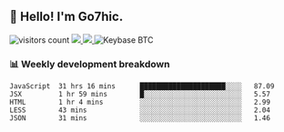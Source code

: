 ## 👋 Hello! I'm Go7hic.

 ![visitors count](https://visitors-by-url-pls-dont-use-this-in-your-repo.vercel.app/Go7hic-github-readme)
 <a href="https://twitter.com/Go7hic">
    <img src="https://img.shields.io/badge/-@Go7hic-1ca0f1?style=flat-square&labelColor=1ca0f1&logo=twitter&logoColor=white&link=https://twitter.com/Go7hic">
   <a/>
   <a href="mailto:gtfx0209@gmail.com">
    <img src="https://img.shields.io/badge/-gtfx0209@gmail.com-c14438?style=flat-square&logo=Gmail&logoColor=white&link=mailto:gtfx0209@gmail.com">
   <a/>
    ![Keybase BTC](https://img.shields.io/keybase/btc/Go7hic)
 <!--
🔭 I’m currently working
🌱 I’m currently learning
💬 Ask me about 
📫 How to reach me: 
⚡ Fun fact: 
-->
 <!--
![My Github Stats](https://github-readme-stats.vercel.app/api?username=Go7hic&show_icons=true&count_private=true)

-->

### 📊 Weekly development breakdown
<!--START_SECTION:waka-->
```text
JavaScript  31 hrs 16 mins      █████████████████████░░░░   87.09 
JSX         1 hr 59 mins        █░░░░░░░░░░░░░░░░░░░░░░░░   5.57 
HTML        1 hr 4 mins         ░░░░░░░░░░░░░░░░░░░░░░░░░   2.99 
LESS        43 mins             ░░░░░░░░░░░░░░░░░░░░░░░░░   2.04 
JSON        31 mins             ░░░░░░░░░░░░░░░░░░░░░░░░░   1.46
```
<!--END_SECTION:waka-->

